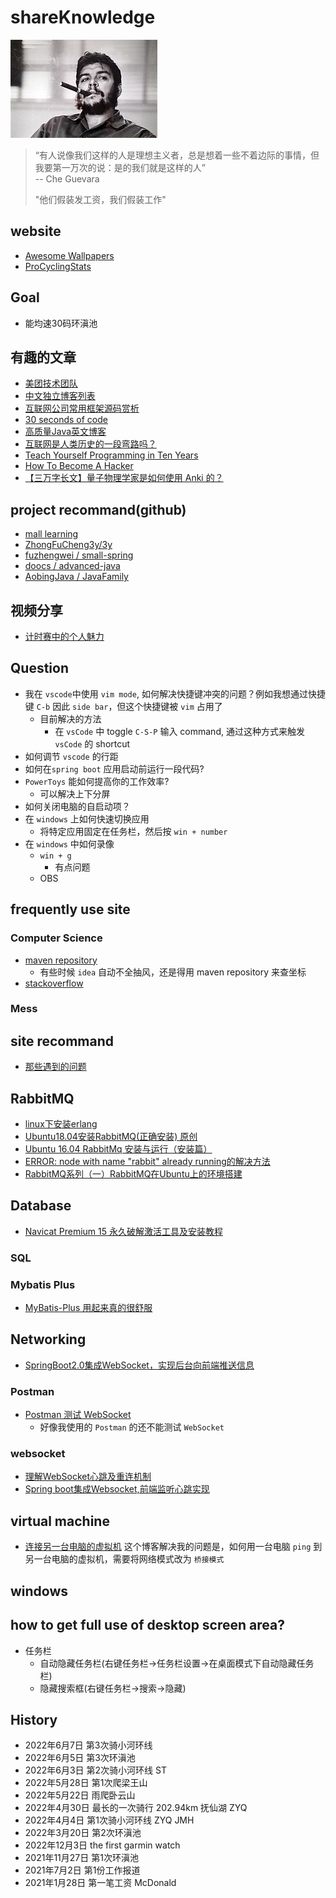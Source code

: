 # shareKnowledge

![](./img/235px-Che_Guevara.jpg)

> “有人说像我们这样的人是理想主义者，总是想着一些不着边际的事情，但我要第一万次的说：是的我们就是这样的人”  
> -- Che Guevara
> 
> "他们假装发工资，我们假装工作"
 

## website
- [Awesome Wallpapers](https://wallhaven.cc/)
- [ProCyclingStats](https://www.procyclingstats.com/rankings.php)
 
## Goal
- 能均速30码环滇池


## 有趣的文章
- [美团技术团队](https://tech.meituan.com/)
- [中文独立博客列表](https://github.com/timqian/chinese-independent-blogs)
- [互联网公司常用框架源码赏析](https://github.com/doocs/source-code-hunter)
- [30 seconds of code](https://www.30secondsofcode.org/)
- [高质量Java英文博客](https://blog.csdn.net/ejinxian/article/details/24496645)
- [互联网是人类历史的一段弯路吗？](https://mp.weixin.qq.com/s/V5Dk4gpzpdb-zsfurp9ZiA)
- [Teach Yourself Programming in Ten Years](http://norvig.com/21-days.html)
- [How To Become A Hacker](http://catb.org/~esr/faqs/hacker-howto.html)
- [【三万字长文】量子物理学家是如何使用 Anki 的？](https://zhuanlan.zhihu.com/p/65131722?utm_source=cn.wiz.note)
 
## project recommand(github)
- [mall learning](http://www.macrozheng.com/#/)
- [ZhongFuCheng3y/3y](https://github.com/ZhongFuCheng3y/3y)
- [fuzhengwei / small-spring](https://github.com/fuzhengwei/small-spring)
- [doocs / advanced-java](https://github.com/doocs/advanced-java)
- [AobingJava / JavaFamily](https://github.com/AobingJava/JavaFamily)

## 视频分享
- [计时赛中的个人魅力](https://b23.tv/wK2k3mJ)


## Question
- 我在 `vscode`中使用 `vim mode`, 如何解决快捷键冲突的问题？例如我想通过快捷键 `C-b` 因此 `side bar`，但这个快捷键被 `vim` 占用了
	- 目前解决的方法
		- 在 `vsCode` 中 toggle `C-S-P` 输入 command, 通过这种方式来触发 `vsCode` 的 shortcut
- 如何调节 `vscode` 的行距
- 如何在`spring boot` 应用启动前运行一段代码? 
- `PowerToys` 能如何提高你的工作效率?
    - 可以解决上下分屏
- 如何关闭电脑的自启动项？
- 在 `windows` 上如何快速切换应用
    - 将特定应用固定在任务栏，然后按 `win + number`
- 在 `windows` 中如何录像
    - `win + g`
		- 有点问题
	- OBS

## frequently use site

### Computer Science
- [maven repository](https://mvnrepository.com/)
	- 有些时候 `idea` 自动不全抽风，还是得用 maven repository 来查坐标
- [stackoverflow](https://stackoverflow.com/)


### Mess

## site recommand
- [那些遇到的问题](https://qa.1r1g.com/sf/)


## RabbitMQ
- [linux下安装erlang](https://www.cnblogs.com/lr1402585172/p/11453984.html)
- [Ubuntu18.04安装RabbitMQ(正确安装) 原创](https://my.oschina.net/u/2364788/blog/2875902)
- [Ubuntu 16.04 RabbitMq 安装与运行（安装篇）](https://blog.csdn.net/qq_22638399/article/details/81704372)
- [ERROR: node with name "rabbit" already running的解决方法](https://blog.csdn.net/yccowdy/article/details/92728388)
- [RabbitMQ系列（一）RabbitMQ在Ubuntu上的环境搭建](https://www.cnblogs.com/vipstone/p/9184314.html)


## Database
- [Navicat Premium 15 永久破解激活工具及安装教程](https://www.jianshu.com/p/523c132006aa)
### SQL
### Mybatis Plus
- [MyBatis-Plus 用起来真的很舒服](https://www.cnblogs.com/l-y-h/p/12859477.html)

## Networking
- [SpringBoot2.0集成WebSocket，实现后台向前端推送信息](https://blog.csdn.net/moshowgame/article/details/80275084)

### Postman
- [Postman 测试 WebSocket](https://www.cnblogs.com/dbf-/p/14848674.html)
	- 好像我使用的 `Postman` 的还不能测试 `WebSocket` 

### websocket
- [理解WebSocket心跳及重连机制](https://www.cnblogs.com/tugenhua0707/p/8648044.html)
- [Spring boot集成Websocket,前端监听心跳实现](https://www.cnblogs.com/haoliyou/p/11348645.html)

## virtual machine
- [连接另一台电脑的虚拟机](https://blog.csdn.net/u012337114/article/details/79200996)
这个博客解决我的问题是，如何用一台电脑 `ping` 到另一台电脑的虚拟机，需要将网络模式改为 `桥接模式`

## windows

## how to get full use of desktop screen area?
- 任务栏
	- 自动隐藏任务栏(右键任务栏->任务栏设置->在桌面模式下自动隐藏任务栏)
	- 隐藏搜索框(右键任务栏->搜索->隐藏)


## History
- 2022年6月7日 第3次骑小河环线
- 2022年6月5日 第3次环滇池
- 2022年6月3日 第2次骑小河环线 ST
- 2022年5月28日 第1次爬梁王山
- 2022年5月22日 雨爬卧云山
- 2022年4月30日 最长的一次骑行 202.94km 抚仙湖 ZYQ
- 2022年4月4日 第1次骑小河环线 ZYQ JMH
- 2022年3月20日 第2次环滇池
- 2022年12月3日 the first garmin watch
- 2021年11月27日 第1次环滇池
- 2021年7月2日 第1份工作报道
- 2021年1月28日 第一笔工资 McDonald
